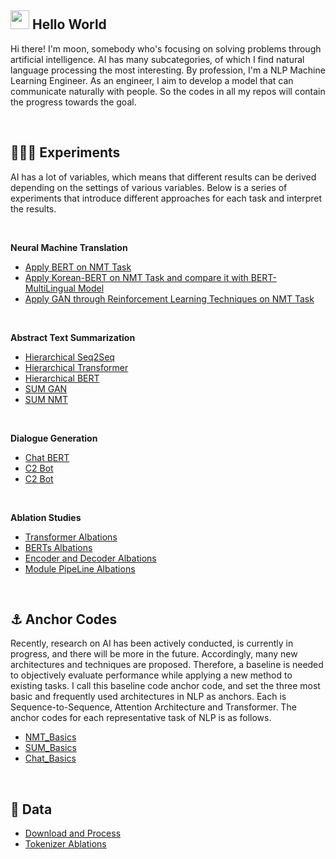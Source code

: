 ## <img src="https://emojis.slackmojis.com/emojis/images/1531849430/4246/blob-sunglasses.gif?1531849430" width="30"/> Hello World
Hi there! I'm moon, somebody who's focusing on solving problems through artificial intelligence. AI has many subcategories, of which I find natural language processing the most interesting. By profession, I'm a NLP Machine Learning Engineer. As an engineer, I aim to develop a model that can communicate naturally with people. So the codes in all my repos will contain the progress towards the goal.

<br>

## 👨🏻‍🔬 Experiments
AI has a lot of variables, which means that different results can be derived depending on the settings of various variables. Below is a series of experiments that introduce different approaches for each task and interpret the results.

<br>

**Neural Machine Translation**
* <a href="https://github.com/moon23k/NMT_Basics">Apply BERT on NMT Task</a>
* <a href="https://github.com/moon23k/NMT_Basics">Apply Korean-BERT on NMT Task and compare it with BERT-MultiLingual Model</a>
* <a href="https://github.com/moon23k/NMT_Basics">Apply GAN through Reinforcement Learning Techniques on NMT Task</a>

<br>

**Abstract Text Summarization**
* <a href="https://github.com/moon23k/NMT_Basics">Hierarchical Seq2Seq</a>
* <a href="https://github.com/moon23k/NMT_Basics">Hierarchical Transformer</a>
* <a href="https://github.com/moon23k/NMT_Basics">Hierarchical BERT</a>
* <a href="https://github.com/moon23k/NMT_Basics">SUM GAN</a>
* <a href="https://github.com/moon23k/NMT_Basics">SUM NMT</a>

<br>

**Dialogue Generation**
* <a href="https://github.com/moon23k/NMT_Basics">Chat BERT</a>
* <a href="https://github.com/moon23k/NMT_Basics">C2 Bot</a>
* <a href="https://github.com/moon23k/NMT_Basics">C2 Bot</a>

<br>

**Ablation Studies**
* <a href="https://github.com/moon23k/NMT_Basics">Transformer Albations</a>
* <a href="https://github.com/moon23k/NMT_Basics">BERTs Albations</a>
* <a href="https://github.com/moon23k/NMT_Basics">Encoder and Decoder Albations</a>
* <a href="https://github.com/moon23k/NMT_Basics">Module PipeLine Albations</a>


<br>

## ⚓ Anchor Codes
Recently, research on AI has been actively conducted, is currently in progress, and there will be more in the future. Accordingly, many new architectures and techniques are proposed. Therefore, a baseline is needed to objectively evaluate performance while applying a new method to existing tasks. I call this baseline code anchor code, and set the three most basic and frequently used architectures in NLP as anchors. Each is Sequence-to-Sequence, Attention Architecture and Transformer. The anchor codes for each representative task of NLP is as follows.

* <a href="https://github.com/moon23k/NMT_Basics">NMT_Basics</a>
* <a href="https://github.com/moon23k/SUM_Basics">SUM_Basics</a>
* <a href="https://github.com/moon23k/Chat_Basics">Chat_Basics</a>

<br>


## 💾 Data

* <a href="https://github.com/moon23k/NMT_Basics">Download and Process</a>
* <a href="https://github.com/moon23k/NMT_Basics">Tokenizer Ablations</a>
